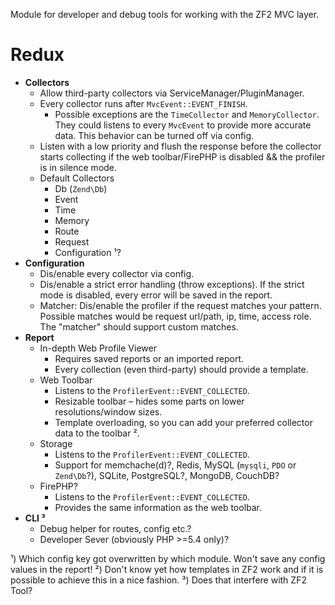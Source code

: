 Module for developer and debug tools for working with the ZF2 MVC layer.


Redux
=====

* **Collectors**
    * Allow third-party collectors via ServiceManager/PluginManager.
    * Every collector runs after `MvcEvent::EVENT_FINISH`.
        * Possible exceptions are the `TimeCollector` and `MemoryCollector`. They could listens to every `MvcEvent` to provide more accurate data. This behavior can be turned off via config.
    * Listen with a low priority and flush the response before the collector starts collecting if the web toolbar/FirePHP is disabled && the profiler is in silence mode.
    * Default Collectors
        * Db (`Zend\Db`)
        * Event
        * Time
        * Memory
        * Route
        * Request
        * Configuration ¹?
* **Configuration**
    * Dis/enable every collector via config.
    * Dis/enable a strict error handling (throw exceptions). If the strict mode is disabled, every error will be saved in the report.
    * Matcher: Dis/enable the profiler if the request matches your pattern. Possible matches would be request url/path, ip, time, access role. The "matcher" should support custom matches.
* **Report**
    * In-depth Web Profile Viewer
        * Requires saved reports or an imported report.
        * Every collection (even third-party) should provide a template.
    * Web Toolbar
        * Listens to the `ProfilerEvent::EVENT_COLLECTED`.
        * Resizable toolbar – hides some parts on lower resolutions/window sizes.
        * Template overloading, so you can add your preferred collector data to the toolbar ².
    * Storage
        * Listens to the `ProfilerEvent::EVENT_COLLECTED`.
        * Support for memchache(d)?, Redis, MySQL (`mysqli`, `PDO` or `Zend\Db`?), SQLite, PostgreSQL?, MongoDB, CouchDB?
    * FirePHP?
        * Listens to the `ProfilerEvent::EVENT_COLLECTED`.
        * Provides the same information as the web toolbar.
* **CLI ³**
    * Debug helper for routes, config etc.?
    * Developer Sever (obviously PHP >=5.4 only)?


¹) Which config key got overwritten by which module. Won't save any config values in the report!
²) Don't know yet how templates in ZF2 work and if it is possible to achieve this in a nice fashion.
³) Does that interfere with ZF2 Tool?
